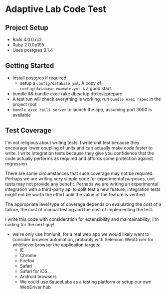 # Adaptive Lab Code Test

## Project Setup

* Rails 4.0.0.rc2
* Ruby 2.0.0p195
* Uses postgres 9.1.4

## Getting Started

* Install postgres if required
  * setup a `config/database.yml`. A copy of `config/database_example.yml` is a good start.
* bundle && bundle exec rake db:setup db:test:prepare
* A test run will check everything is working; run `bundle exec rspec` in the project root
* `bundle exec rails server` to launch the app, assuming port 3000 is available

## Test Coverage

I'm not religious about writing tests. I write unit test because they encourage lower coupling of units and can actually make code faster to write. I write integration tests because they give you confidence that the code actually performs as required and affords some protection against regression.

There are some circumstances that such coverage may not be required. Perhaps we are writing very simple code for experimental purposes, unit tests may not provide any benefit. Perhaps we are writing an experimental integration with a third-party api to split test a new feature; integration tests might not be worth the effort until the value of the feature is verified.

The appropriate level type of coverage depends on evalulating the cost of a failure, the cost of manual testing and the cost of implementing the test.

I write this code with consideration for extensibility and maintainability; I'm coding for the next guy!

* we're only use htmlunit, for a real web app we would likely want to consider browser automation, probably with Selenium WebDriver for whichever browser the applicaiton targets:
  * IE
  * Chrome
  * Firefox
  * Safari
  * Safari for iOS
  * Android browsers
  * We could use SauceLabs as a testing platform or setup our own WebDriver hub
